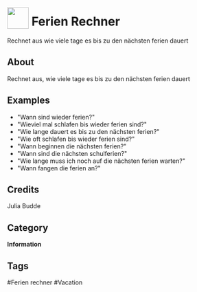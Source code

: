 # <img src="https://raw.githack.com/FortAwesome/Font-Awesome/master/svgs/solid/grin.svg" card_color="#FEE255" width="50" height="50" style="vertical-align:bottom"/> Ferien Rechner
Rechnet aus wie viele tage es bis zu den nächsten ferien dauert

## About
Rechnet aus, wie viele tage es bis zu den nächsten ferien dauert

## Examples
* "Wann sind wieder ferien?"
* "Wieviel mal schlafen bis wieder ferien sind?"
* "Wie lange dauert es bis zu den nächsten ferien?"
* "Wie oft schlafen bis wieder ferien sind?"
* "Wann beginnen die nächsten ferien?"
* "Wann sind die nächsten schulferien?"
* "Wie lange muss ich noch auf die nächsten ferien warten?"
* "Wann fangen die ferien an?"

## Credits
Julia Budde

## Category
**Information**

## Tags
#Ferien rechner
#Vacation

